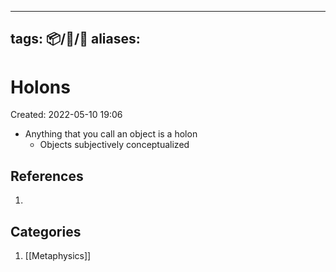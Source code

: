 - ---
tags: 📦/💭/🌱
aliases: 
---
# Holons
Created: 2022-05-10 19:06

- Anything that you call an object is a holon
	- Objects subjectively conceptualized

## References
1. 

## Categories
1. [[Metaphysics]]